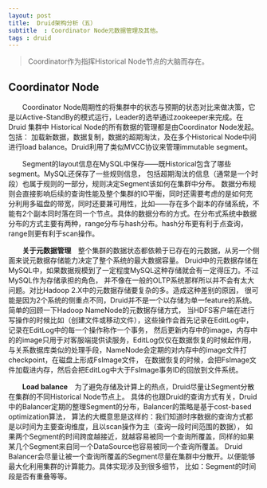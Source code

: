 ```yaml
---
layout: post
title:  Druid架构分析（五）
subtitle  : Coordinator Node元数据管理及其他。
tags : druid
---
```

> Coordinator作为指挥Historical Node节点的大脑而存在。

## Coordinator Node

&emsp;&emsp;Coordinator Node周期性的将集群中的状态与预期的状态对比来做决策，它是以Active-StandBy的模式运行，Leader的选举通过zookeeper来完成。在Druid 集群中 Historical Node的所有数据的管理都是由Coordinator Node发起。包括：
加载新数据，数据复制，数据的超期淘汰，及在多个Historical Node中间进行load balance。Druid利用了类似MVCC协议来管理immutable segment。

&emsp;&emsp;Segment的layout信息在MySQL中保存——既Historical包含了哪些segment。MySQL还保存了一些规则信息，
包括超期淘汰的信息（通常是一个时段）也属于规则的一部分，规则决定Segment该如何在集群中分布。
数据分布规则会直接影响后续的查询性能及整个集群的IO平衡，同时还需要考虑的是如何充分利用多磁盘的带宽，同时还要兼可用性，比如——存在多个副本的存储系统，不能有2个副本同时落在同一个节点。具体的数据分布的方式。在分布式系统中数据分布的方式主要有两种，range分布与hash分布。hash分布更有利于点查询，range则更有利于scan操作。

&emsp;&emsp;**关于元数据管理**&emsp;整个集群的数据状态都依赖于已存在的元数据，从另一个侧面来说元数据存储能力决定了整个系统的最大数据容量。
Druid中的元数据存储在MySQL中，如果数据规模到了一定程度MySQL这种存储就会有一定得压力。不过MySQL作为存储承担的角色，
并不像在一般的OLTP系统那样所以并不会有太大问题。对比Hadoop 2.X中的元数据存储要复杂的多。造成这种差别的原因，
很可能是因为2个系统的侧重点不同，Druid并不是一个以存储为单一feature的系统。简单的回顾一下Hadoop NameNode的元数据存储方式，
当HDFS客户端在进行写操作的时候比如（创建文件或移动文件），这些操作会首先记录在EditLog中，记录在EditLog中的每一个操作称作一个事务，
然后更新内存中的image，内存中的的image只用于对客服端提供读服务，EditLog仅仅在数据恢复的时候起作用，
与关系数据库类似的处理手段，NameNode会定期的对内存中的image文件打checkpoint，在磁盘上形成FsImage文件，
在数据恢复的时候，会把FsImage文件加载进内存，然后会把EditLog中大于FsImage事务ID的回放到文件系统。

&emsp;&emsp;**Load balance**&emsp;为了避免存储及计算上的热点，Druid尽量让Segment分散在集群的不同Historical Node节点上。
具体的也跟Druid的查询方式有关，Druid中的Balancer定期的整理Segment的分布，Balancer的策略是基于cost-based optimization算法，
算法的大概意思是这样的：我们知道时序数据的查询方式都是以时间为主要查询维度，且以scan操作为主（查询一段时间范围的数据），
如果两个Segment的时间跨度越接近，就越容易被同一个查询所覆盖，同样的如果某几个Segment来自同一个DataSource也容易被同一个查询所覆盖。
Druid Balancer会尽量让被一个查询所覆盖的Segment尽量在集群中分散开。以便能够最大化利用集群的计算能力。具体实现涉及到很多细节，
比如：Segment的时间段是否有重叠等等。
